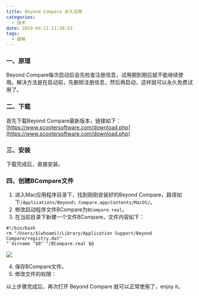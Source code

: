 ```yaml
---
title: Beyond Compare 永久试用
categories:
  - 技术
date: 2019-04-21 11:30:53
tags:
  - 破解
---
```


### 一、原理

Beyond Compare每次启动后会先检查注册信息，试用期到期后就不能继续使用。解决方法是在启动前，先删除注册信息，然后再启动，这样就可以永久免费试用了。

### 二、下载

首先下载Beyond Compare最新版本，链接如下：[https://www.scootersoftware.com/download.php](https://www.scootersoftware.com/download.php)

### 三、安装

下载完成后，直接安装。

### 四、创建BCompare文件

1. 进入Mac应用程序目录下，找到刚刚安装好的Beyond Compare，路径如下`/Applications/Beyond\ Compare.app/Contents/MacOS/`。
2. 修改启动程序文件BCompare为`BCompare.real`。
3. 在当前目录下新建一个文件BCompare，文件内容如下：

```
#!/bin/bash
rm "/Users/$(whoami)/Library/Application Support/Beyond Compare/registry.dat"
"`dirname "$0"`"/BCompare.real $@
```

![](http://pics.naaln.com/blog/2019-04-15558501171205.jpg-basicBlog)

4. 保存BCompare文件。
5. 修改文件的权限：

以上步骤完成后，再次打开 Beyond Compare 就可以正常使用了，enjoy it。